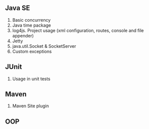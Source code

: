 ## Java SE
1. Basic concurrency 
2. Java time package
3. log4js. Project usage (xml configuration, routes, console and file appender)
4. Jetty
5. java.util.Socket & SocketServer
6. Custom exceptions


## JUnit
1. Usage in unit tests

## Maven
1. Maven Site plugin

## OOP

